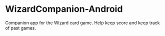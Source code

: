 # WizardCompanion-Android
Companion app for the Wizard card game.  Help keep score and keep track of past games.
